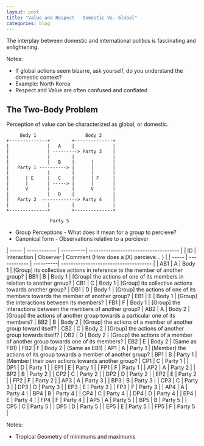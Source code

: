 ```yaml
---
layout: post
title: "Value and Respect - Domestic Vs. Global"
categories: blog
---
```


The interplay between domestic and international politics is fascinating and enlightening.

Notes:

* If global actions seem bizarre, ask yourself, do you understand the domestic context?
* Example: North Korea
* Respect and Value are often confused and conflated

## The Two-Body Problem

Perception of value can be characterized as global, or domestic.

	     Body 1                  Body 2
	+--------------+        +--------------+
	|              |   A    |              |
	|              | ---------> Party 3    |
	|              |        |              |
	|              |   B    |      |       |
	|   Party 1 ----------> |      |       |
	|              |        |      |       |
	|      | E     |   C    |      | F     |
	|      |       | -----> |      |       |
	|      V       |        |      V       |
	|              |   D    |              |
	|   Party 2  -------------> Party 4    |
	|              |        |              |
	+--------------+        +--------------+
	
	                Party 5

* Group Perceptions - What does it mean for a group to percieve?
* Canonical form - Observations relative to a perciever

| ----- | ------------ | ----------| ------------------------------------- |
| ID    | Interaction  | Observer  | Comment (How does a [X] percieve... ) |
| ----- | ------------ | ----------| ------------------------------------- |
| AB1   | A            | Body 1    | [Group] its collective actions in reference to the member of another group?
| BB1   | B            | Body 1    | [Group] the actions of one of its members in relation to another group?
| CB1   | C            | Body 1    | [Group] its collective actions towards another group?
| DB1   | D            | Body 1    | [Group] the actions of one of its members towards the member of another group?
| EB1   | E            | Body 1    | [Group] the interactions between its members?
| FB1   | F            | Body 1    | [Group] the interactions between the members of another group?
| AB2   | A            | Body 2    | [Group] the actions of another group towards a particular one of its members?
| BB2   | B            | Body 2    | [Group] the actions of a member of another group toward itself?
| CB2   | C            | Body 2    | [Group] the actions of another group towards itself?
| DB2   | D            | Body 2    | [Group] the actions of a member of another group towards one of its members?
| EB2   | E            | Body 2    | (Same as FB1)
| FB2   | F            | Body 2    | (Same as EB1)
| AP1   | A            | Party 1   | [Member] the actions of its group towards a member of another group?
| BP1   | B            | Party 1   | [Member] their own actions towards another group?
| CP1   | C            | Party 1   | 
| DP1   | D            | Party 1   | 
| EP1   | E            | Party 1   | 
| FP1   | F            | Party 1   | 
| AP2   | A            | Party 2   | 
| BP2   | B            | Party 2   | 
| CP2   | C            | Party 2   | 
| DP2   | D            | Party 2   | 
| EP2   | E            | Party 2   | 
| FP2   | F            | Party 2   | 
| AP3   | A            | Party 3   | 
| BP3   | B            | Party 3   | 
| CP3   | C            | Party 3   | 
| DP3   | D            | Party 3   | 
| EP3   | E            | Party 3   | 
| FP3   | F            | Party 3   | 
| AP4   | A            | Party 4   | 
| BP4   | B            | Party 4   | 
| CP4   | C            | Party 4   | 
| DP4   | D            | Party 4   | 
| EP4   | E            | Party 4   | 
| FP4   | F            | Party 4   | 
| AP5   | A            | Party 5   | 
| BP5   | B            | Party 5   | 
| CP5   | C            | Party 5   | 
| DP5   | D            | Party 5   | 
| EP5   | E            | Party 5   | 
| FP5   | F            | Party 5   | 


Notes:

* Tropical Geometry of minimums and maximums
